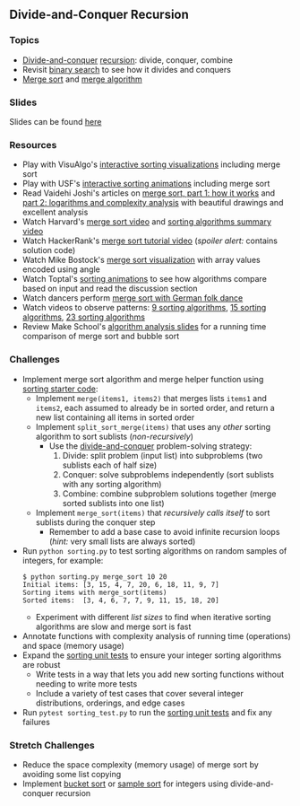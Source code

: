 ## Divide-and-Conquer Recursion

### Topics
- [Divide-and-conquer]&nbsp;[recursion]: divide, conquer, combine
- Revisit [binary search] to see how it divides and conquers
- [Merge sort] and [merge algorithm]

### Slides

Slides can be found [here](https://docs.google.com/presentation/d/14PXnMmyBbbAEFmL_clksOiwXkWFvMCd5bCBmav5UU3g/edit#slide=id.p)

### Resources
- Play with VisuAlgo's [interactive sorting visualizations][VisuAlgo sorting] including merge sort
- Play with USF's [interactive sorting animations][USF sorting] including merge sort
- Read Vaidehi Joshi's articles on [merge sort, part 1: how it works][BaseCS merge sort 1] and [part 2: logarithms and complexity analysis][BaseCS merge sort 2] with beautiful drawings and excellent analysis
- Watch Harvard's [merge sort video] and [sorting algorithms summary video]
- Watch HackerRank's [merge sort tutorial video] (*spoiler alert:* contains solution code)
- Watch Mike Bostock's [merge sort visualization] with array values encoded using angle
- Watch Toptal's [sorting animations] to see how algorithms compare based on input and read the discussion section
- Watch dancers perform [merge sort with German folk dance]
- Watch videos to observe patterns: [9 sorting algorithms], [15 sorting algorithms], [23 sorting algorithms]
- Review Make School's [algorithm analysis slides] for a running time comparison of merge sort and bubble sort

### Challenges
- Implement merge sort algorithm and merge helper function using [sorting starter code]:
    - Implement `merge(items1, items2)` that merges lists `items1` and `items2`, each assumed to already be in sorted order, and return a new list containing all items in sorted order
    - Implement `split_sort_merge(items)` that uses any *other* sorting algorithm to sort sublists (*non-recursively*)
        - Use the [divide-and-conquer] problem-solving strategy:
            1. Divide: split problem (input list) into subproblems (two sublists each of half size)
            2. Conquer: solve subproblems independently (sort sublists with any sorting algorithm)
            3. Combine: combine subproblem solutions together (merge sorted sublists into one list)
    - Implement `merge_sort(items)` that *recursively calls itself* to sort sublists during the conquer step
        - Remember to add a base case to avoid infinite recursion loops (*hint:* very small lists are always sorted)
- Run `python sorting.py` to test sorting algorithms on random samples of integers, for example:
    ```
    $ python sorting.py merge_sort 10 20
    Initial items: [3, 15, 4, 7, 20, 6, 18, 11, 9, 7]
    Sorting items with merge_sort(items)
    Sorted items:  [3, 4, 6, 7, 7, 9, 11, 15, 18, 20]
    ```
    - Experiment with different *list sizes* to find when iterative sorting algorithms are slow and merge sort is fast
- Annotate functions with complexity analysis of running time (operations) and space (memory usage)
- Expand the [sorting unit tests] to ensure your integer sorting algorithms are robust
    - Write tests in a way that lets you add new sorting functions without needing to write more tests
    - Include a variety of test cases that cover several integer distributions, orderings, and edge cases
- Run `pytest sorting_test.py` to run the [sorting unit tests] and fix any failures

### Stretch Challenges
- Reduce the space complexity (memory usage) of merge sort by avoiding some list copying
- Implement [bucket sort] or [sample sort] for integers using divide-and-conquer recursion


[divide-and-conquer]: https://en.wikipedia.org/wiki/Divide-and-conquer_algorithm
[recursion]: https://en.wikipedia.org/wiki/Recursion_(computer_science)
[binary search]: https://en.wikipedia.org/wiki/Binary_search_algorithm
[merge algorithm]: https://en.wikipedia.org/wiki/Merge_algorithm
[merge sort]: https://en.wikipedia.org/wiki/Merge_sort
[bucket sort]: https://en.wikipedia.org/wiki/Bucket_sort
[sample sort]: https://en.wikipedia.org/wiki/Samplesort

[algorithm analysis slides]: slides/AlgorithmAnalysis.pdf
[VisuAlgo sorting]: https://visualgo.net/en/sorting
[USF sorting]: https://www.cs.usfca.edu/~galles/visualization/ComparisonSort.html
[sorting animations]: https://www.toptal.com/developers/sorting-algorithms/
[merge sort visualization]: http://bl.ocks.org/mbostock/1243323
[BaseCS merge sort 1]: https://medium.com/basecs/making-sense-of-merge-sort-part-1-49649a143478
[BaseCS merge sort 2]: https://medium.com/basecs/making-sense-of-merge-sort-part-2-be8706453209

[merge sort tutorial video]: https://www.youtube.com/watch?v=KF2j-9iSf4Q
[merge sort video]: https://www.youtube.com/watch?v=sWtYJv_YXbo
[sorting algorithms summary video]: https://www.youtube.com/watch?v=B6l7AJYgCOI
[3 sorting algorithms]: https://www.youtube.com/watch?v=jHPexHsDxwQ
[9 sorting algorithms]: https://www.youtube.com/watch?v=ZZuD6iUe3Pc
[15 sorting algorithms]: https://www.youtube.com/watch?v=kPRA0W1kECg
[23 sorting algorithms]: https://www.youtube.com/watch?v=rqI6KT6cOas
[merge sort with German folk dance]: https://www.youtube.com/watch?v=dENca26N6V4

[sorting starter code]: ../Code/sorting_recursive.py
[sorting unit tests]: ../Code/sorting_test.py
